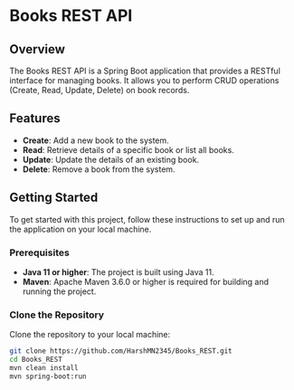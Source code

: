 # Books REST API

## Overview

The Books REST API is a Spring Boot application that provides a RESTful interface for managing books. It allows you to perform CRUD operations (Create, Read, Update, Delete) on book records.

## Features

- **Create**: Add a new book to the system.
- **Read**: Retrieve details of a specific book or list all books.
- **Update**: Update the details of an existing book.
- **Delete**: Remove a book from the system.

## Getting Started

To get started with this project, follow these instructions to set up and run the application on your local machine.

### Prerequisites

- **Java 11 or higher**: The project is built using Java 11.
- **Maven**: Apache Maven 3.6.0 or higher is required for building and running the project.

### Clone the Repository

Clone the repository to your local machine:

```sh
git clone https://github.com/HarshMN2345/Books_REST.git
cd Books_REST
mvn clean install
mvn spring-boot:run